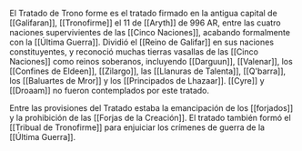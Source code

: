 El Tratado de Trono forme es el tratado firmado en la antigua capital de [[Galifaran]], [[Tronofirme]] el 11 de [[Aryth]] de 996 AR, entre las cuatro naciones supervivientes de las [[Cinco Naciones]], acabando formalmente con la [[Última Guerra]]. Dividió el [[Reino de Galifar]] en sus naciones constituyentes, y reconoció muchas tierras vasallas de las [[Cinco Naciones]] como reinos soberanos, incluyendo [[Darguun]], [[Valenar]], los [[Confines de Eldeen]], [[Zilargo]], las [[Llanuras de Talenta]], [[Q'barra]], los [[Baluartes de Mror]] y los [[Principados de Lhazaar]]. [[Cyre]] y [[Droaam]] no fueron contemplados por este tratado.

Entre las provisiones del Tratado estaba la emancipación de los [[forjados]] y la prohibición de las [[Forjas de la Creación]]. El tratado también formó el [[Tribual de Tronofirme]] para enjuiciar los crímenes de guerra de la [[Última Guerra]].